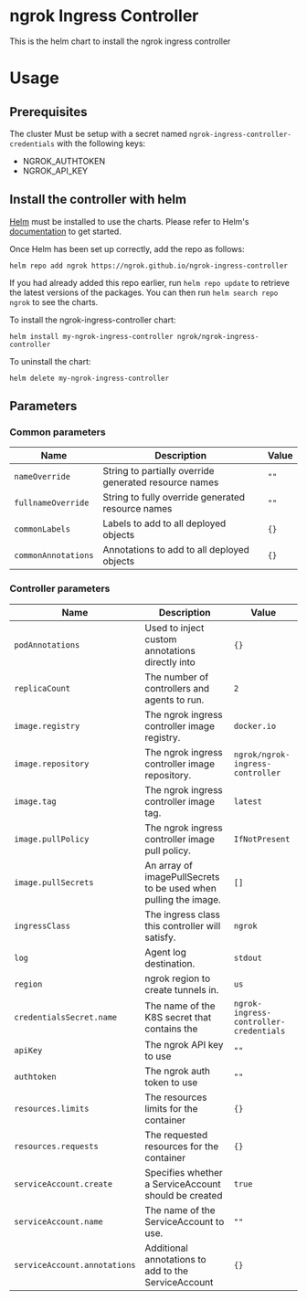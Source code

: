 # ngrok Ingress Controller

This is the helm chart to install the ngrok ingress controller

# Usage

## Prerequisites

The cluster Must be setup with a secret named `ngrok-ingress-controller-credentials` with the following keys:
* NGROK_AUTHTOKEN
* NGROK_API_KEY

## Install the controller with helm

[Helm](https://helm.sh) must be installed to use the charts.  Please refer to
Helm's [documentation](https://helm.sh/docs) to get started.

Once Helm has been set up correctly, add the repo as follows:

`helm repo add ngrok https://ngrok.github.io/ngrok-ingress-controller`

If you had already added this repo earlier, run `helm repo update` to retrieve
the latest versions of the packages.  You can then run `helm search repo ngrok` to see the charts.

To install the ngrok-ingress-controller chart:

`helm install my-ngrok-ingress-controller ngrok/ngrok-ingress-controller`

To uninstall the chart:

`helm delete my-ngrok-ingress-controller`

<!-- Parameters are auto generated via @bitnami/readme-generator-for-helm -->
## Parameters

### Common parameters

| Name                | Description                                           | Value |
| ------------------- | ----------------------------------------------------- | ----- |
| `nameOverride`      | String to partially override generated resource names | `""`  |
| `fullnameOverride`  | String to fully override generated resource names     | `""`  |
| `commonLabels`      | Labels to add to all deployed objects                 | `{}`  |
| `commonAnnotations` | Annotations to add to all deployed objects            | `{}`  |


### Controller parameters

| Name                         | Description                                                     | Value                                  |
| ---------------------------- | --------------------------------------------------------------- | -------------------------------------- |
| `podAnnotations`             | Used to inject custom annotations directly into                 | `{}`                                   |
| `replicaCount`               | The number of controllers and agents to run.                    | `2`                                    |
| `image.registry`             | The ngrok ingress controller image registry.                    | `docker.io`                            |
| `image.repository`           | The ngrok ingress controller image repository.                  | `ngrok/ngrok-ingress-controller`       |
| `image.tag`                  | The ngrok ingress controller image tag.                         | `latest`                               |
| `image.pullPolicy`           | The ngrok ingress controller image pull policy.                 | `IfNotPresent`                         |
| `image.pullSecrets`          | An array of imagePullSecrets to be used when pulling the image. | `[]`                                   |
| `ingressClass`               | The ingress class this controller will satisfy.                 | `ngrok`                                |
| `log`                        | Agent log destination.                                          | `stdout`                               |
| `region`                     | ngrok region to create tunnels in.                              | `us`                                   |
| `credentialsSecret.name`     | The name of the K8S secret that contains the                    | `ngrok-ingress-controller-credentials` |
| `apiKey`                     | The ngrok API key to use                                        | `""`                                   |
| `authtoken`                  | The ngrok auth token to use                                     | `""`                                   |
| `resources.limits`           | The resources limits for the container                          | `{}`                                   |
| `resources.requests`         | The requested resources for the container                       | `{}`                                   |
| `serviceAccount.create`      | Specifies whether a ServiceAccount should be created            | `true`                                 |
| `serviceAccount.name`        | The name of the ServiceAccount to use.                          | `""`                                   |
| `serviceAccount.annotations` | Additional annotations to add to the ServiceAccount             | `{}`                                   |


